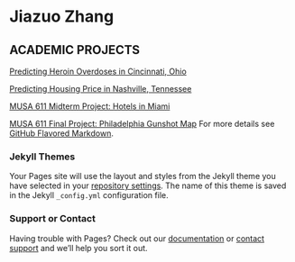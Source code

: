 # Jiazuo Zhang
## ACADEMIC PROJECTS

[Predicting Heroin Overdoses in Cincinnati, Ohio](https://toadha.github.io/Project2_ver3.html)

[Predicting Housing Price in Nashville, Tennessee](https://toadha.github.io/Midterm_MUSA507_Sagari%26Jiazuo.html)

[MUSA 611 Midterm Project: Hotels in Miami](https://toadha.github.io/cpln692-week7-midterm/assignment/index.html)

[MUSA 611 Final Project: Philadelphia Gunshot Map](https://toadha.github.io/692_final/index.html)
For more details see [GitHub Flavored Markdown](https://guides.github.com/features/mastering-markdown/).

### Jekyll Themes

Your Pages site will use the layout and styles from the Jekyll theme you have selected in your [repository settings](https://github.com/ToadHa/ToadHa.github.io/settings). The name of this theme is saved in the Jekyll `_config.yml` configuration file.

### Support or Contact

Having trouble with Pages? Check out our [documentation](https://help.github.com/categories/github-pages-basics/) or [contact support](https://github.com/contact) and we’ll help you sort it out.
